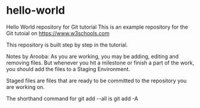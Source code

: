 # hello-world
Hello World repository for Git tutorial
This is an example repository for the Git tutoial on https://www.w3schools.com

This repository is built step by step in the tutorial.

Notes by Arooba:
As you are working, you may be adding, editing and removing files. But whenever you hit a milestone or finish a part of the work, you should add the files to a Staging Environment.

Staged files are files that are ready to be committed to the repository you are working on.

The shorthand command for git add --all is git add -A